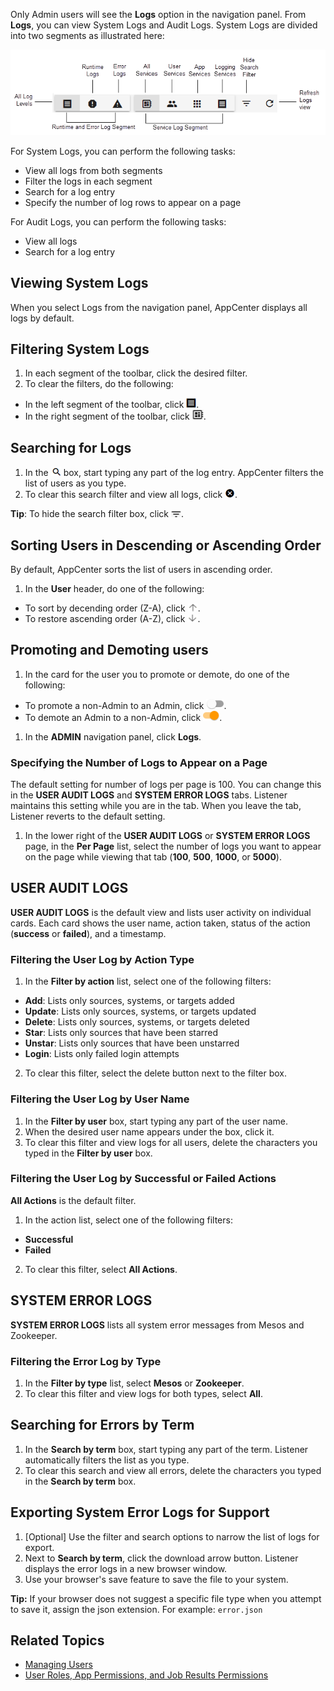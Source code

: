Only Admin users will see the **Logs** option in the navigation panel. From **Logs**, you can view System Logs and Audit Logs. 
System Logs are divided into two segments as illustrated here:

![logs toolbar](/user-guide/images/logs-toolbar.png)

For System Logs, you can perform the following tasks:

- View all logs from both segments
- Filter the logs in each segment
- Search for a log entry
- Specify the number of log rows to appear on a page

For Audit Logs, you can perform the following tasks:

- View all logs
- Search for a log entry

## Viewing System Logs

When you select Logs from the navigation panel, AppCenter displays all logs by default.

## Filtering System Logs

1. In each segment of the toolbar, click the desired filter.
2. To clear the filters, do the following:
  *  In the left segment of the toolbar, click ![all system logs button](/user-guide/images/filter-logs.png).
  *  In the right segment of the toolbar, click ![all services logs button](/user-guide/images/all-services.png).

## Searching for Logs

1. In the ![search logs box](/user-guide/images/search.png) box, start typing any part of the log entry. AppCenter filters the list of users as you type.
2. To clear this search filter and view all logs, click ![clear search button](/user-guide/images/clear-search.png).

**Tip**:  To hide the search filter box, click ![hide search filter](/user-guide/images/hide-search-filter.png).

## Sorting Users in Descending or Ascending Order

By default, AppCenter sorts the list of users in ascending order.

1. In the **User** header, do one of the following:
 * To sort by decending order (Z-A), click ![up arrow button](/user-guide/images/up-arrow.png).
 * To restore ascending order (A-Z), click ![down arrow button](/user-guide/images/down-arrow.png).

## Promoting and Demoting users

1. In the card for the user you to promote or demote, do one of the following:
 * To promote a non-Admin to an Admin, click ![promote to admin button](/user-guide/images/promote-admin.png).
 * To demote an Admin to a non-Admin, click ![demote from admin button](/user-guide/images/demote-admin.png).
1. In the **ADMIN** navigation panel, click **Logs**.
 
### Specifying the Number of Logs to Appear on a Page

The default setting for number of logs per page is 100. You can change this in the **USER AUDIT LOGS** and **SYSTEM ERROR LOGS** tabs. Listener maintains this setting while you are in the tab. When you leave the tab, Listener reverts to the default setting.

1. In the lower right of the **USER AUDIT LOGS** or **SYSTEM ERROR LOGS** page, in the **Per Page** list, select the number of logs you want to appear on the page while viewing that tab (**100**, **500**, **1000**, or **5000**).

## USER AUDIT LOGS

**USER AUDIT LOGS** is the default view and lists user activity on individual cards. Each card shows the user name, action taken, status of the action (**success** or **failed**), and a timestamp.

### Filtering the User Log by Action Type

1. In the **Filter by action** list, select one of the following filters:
 * **Add**: Lists only sources, systems, or targets added
 * **Update**: Lists only sources, systems, or targets updated
 * **Delete**: Lists only sources, systems, or targets deleted
 * **Star**: Lists only sources that have been starred
 * **Unstar**: Lists only sources that have been unstarred
 * **Login**: Lists only failed login attempts

2. To clear this filter, select the delete button next to the filter box.

### Filtering the User Log by User Name

1. In the **Filter by user** box, start typing any part of the user name.
2. When the desired user name appears under the box, click it.
3. To clear this filter and view logs for all users, delete the characters you typed in the **Filter by user** box.

### Filtering the User Log by Successful or Failed Actions

**All Actions** is the default filter.

1. In the action list, select one of the following filters:
 * **Successful**
 * **Failed**
2. To clear this filter, select **All Actions**.

## SYSTEM ERROR LOGS

**SYSTEM ERROR LOGS** lists all system error messages from Mesos and Zookeeper.

### Filtering the Error Log by Type

1. In the **Filter by type** list, select **Mesos** or **Zookeeper**.
2. To clear this filter and view logs for both types, select **All**.

## Searching for Errors by Term

1. In the **Search by term** box, start typing any part of the term. Listener automatically filters the list as you type.
2. To clear this search and view all errors, delete the characters you typed in the **Search by term** box.

## Exporting System Error Logs for Support

1. [Optional] Use the filter and search options to narrow the list of logs for export.
2. Next to **Search by term**, click the download arrow button. Listener displays the error logs in a new browser window. 
3. Use your browser's save feature to save the file to your system. 

**Tip:** If your browser does not suggest a specific file type when you attempt to save it, assign the json extension. For example: `error.json`


## Related Topics
* [Managing Users](manage-users.md)
* [User Roles, App Permissions, and Job Results Permissions](/user-guide/app-permission-user-role.md)
